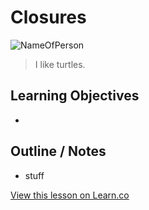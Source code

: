 # Closures

![NameOfPerson](URL)  

> I like turtles. 
 

## Learning Objectives

* 



## Outline / Notes

*  stuff

<a href='https://learn.co/lessons/Closures' data-visibility='hidden'>View this lesson on Learn.co</a>
